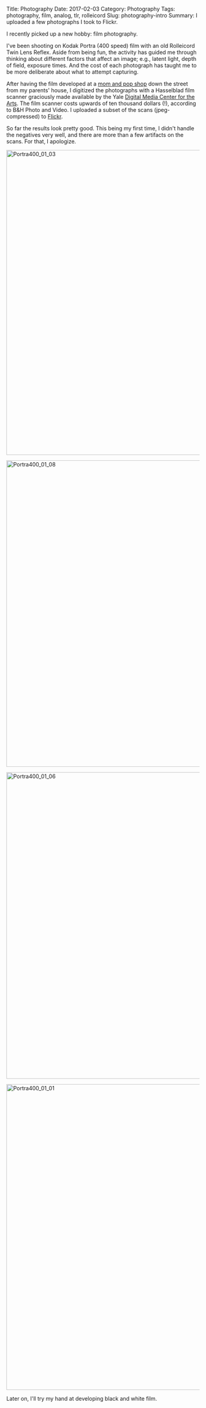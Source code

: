 Title: Photography
Date: 2017-02-03
Category: Photography
Tags: photography, film, analog, tlr, rolleicord
Slug: photography-intro
Summary: I uploaded a few photographs I took to Flickr.

I recently picked up a new hobby: film photography.

I've been shooting on Kodak Portra (400 speed) film with an old Rolleicord
Twin Lens Reflex.  Aside from being fun, the activity has guided me through
thinking about different factors that affect an image; e.g., latent light,
depth of field, exposure times.  And the cost of each photograph has taught
me to be more deliberate about what to attempt capturing.

After having the film developed at a [mom and pop shop](
https://www.yelp.com/biz/advanced-photo-and-studio-monterey-park) down the
street from my parents' house, I digitized the photographs with a Hasselblad
film scanner graciously made available by the Yale [Digital Media Center
for the Arts]( http://dmca.yalecollege.yale.edu/).  The film scanner costs
upwards of ten thousand dollars (!), according to B&H Photo and Video.  I
uploaded a subset of the scans (jpeg-compressed) to [Flickr](
https://www.flickr.com/photos/huisaddison/).

So far the results look pretty good.  This being my first time, I didn't handle
the negatives very well, and there are more than a few artifacts on the
scans.  For that, I apologize.

<a data-flickr-embed="true"  href="https://www.flickr.com/photos/huisaddison/31849662774/in/dateposted-public/" title="Portra400_01_03"><img src="https://c1.staticflickr.com/1/497/31849662774_bb7c810493_c.jpg" width="800" height="794" alt="Portra400_01_03"></a><script async src="//embedr.flickr.com/assets/client-code.js" charset="utf-8"></script>

<a data-flickr-embed="true"  href="https://www.flickr.com/photos/huisaddison/31849660614/in/dateposted-public/" title="Portra400_01_08"><img src="https://c1.staticflickr.com/1/474/31849660614_d16c6cdfe7_c.jpg" width="800" height="798" alt="Portra400_01_08"></a><script async src="//embedr.flickr.com/assets/client-code.js" charset="utf-8"></script>

<a data-flickr-embed="true"  href="https://www.flickr.com/photos/huisaddison/31849661604/in/dateposted-public/" title="Portra400_01_06"><img src="https://c1.staticflickr.com/1/369/31849661604_0b197724eb_c.jpg" width="800" height="798" alt="Portra400_01_06"></a><script async src="//embedr.flickr.com/assets/client-code.js" charset="utf-8"></script>

<a data-flickr-embed="true"  href="https://www.flickr.com/photos/huisaddison/32692596825/in/dateposted-public/" title="Portra400_01_01"><img src="https://c1.staticflickr.com/1/388/32692596825_0bda5cb3b7_c.jpg" width="800" height="796" alt="Portra400_01_01"></a><script async src="//embedr.flickr.com/assets/client-code.js" charset="utf-8"></script>

Later on, I'll try my hand at developing black and white film.

